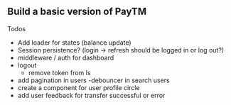 
## Build a basic version of PayTM

Todos
- Add loader for states (balance update)
- Session persistence? (login -> refresh should be logged in or log out?)
- middleware / auth for dashboard
- logout
    - remove token from ls
- add pagination in users
-debouncer in search users
- create a component for user profile circle
- add user feedback for transfer successful or error